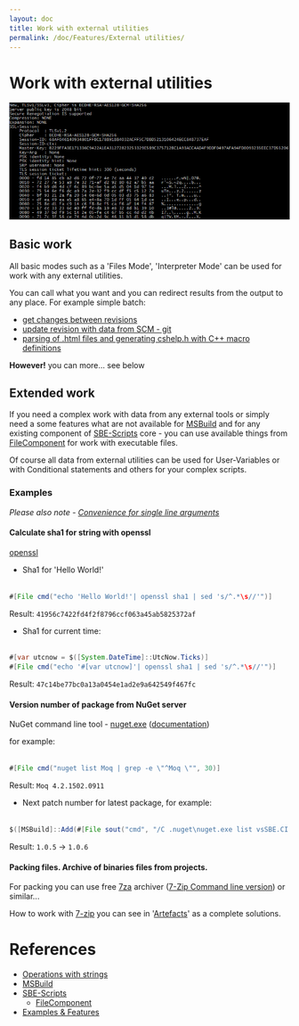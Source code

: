 ```yaml
---
layout: doc
title: Work with external utilities
permalink: /doc/Features/External utilities/
---
```

# Work with external utilities

![Work with external utility](../../Resources/examples/ext_utility.png)

## Basic work

All basic modes such as a 'Files Mode', 'Interpreter Mode' can be used for work with any external utilities.

You can call what you want and you can redirect results from the output to any place. For example simple batch:

* [get changes between revisions](https://gist.github.com/3F/48dea90aae98ddb64d3a)
* [update revision with data from SCM - git](https://gist.github.com/3F/e0d88d4d5c90df1e9a96)
* [parsing of .html files and generating cshelp.h with C++ macro definitions](https://gist.github.com/3F/c98f172cf97f647c8470)

**However!** you can more... see below

## Extended work

If you need a complex work with data from any external tools or simply need a some features what are not available for [MSBuild](../../Scripts/MSBuild/) and for any existing component of [SBE-Scripts](../../Scripts/SBE-Scripts/) core - you can use available things from [FileComponent](../../Scripts/SBE-Scripts/Components/FileComponent/) for work with executable files.

Of course all data from external utilities can be used for User-Variables or with Conditional statements and others for your complex scripts.

### Examples

*Please also note - [Convenience for single line arguments](../Strings/)*

#### Calculate sha1 for string with openssl

[openssl](https://www.openssl.org/docs/apps/openssl.html)

* Sha1 for 'Hello World!'

```java 

#[File cmd("echo 'Hello World!'| openssl sha1 | sed 's/^.*\s//'")]
```
Result: `41956c7422fd4f2f8796ccf063a45ab5825372af`

* Sha1 for current time:

```java 

#[var utcnow = $([System.DateTime]::UtcNow.Ticks)]
#[File cmd("echo '#[var utcnow]'| openssl sha1 | sed 's/^.*\s//'")]
```
Result: `47c14be77bc0a13a0454e1ad2e9a642549f467fc`


#### Version number of package from NuGet server

NuGet command line tool - [nuget.exe](https://www.nuget.org/nuget.exe) ([documentation](http://docs.nuget.org/Consume/Command-Line-Reference))

for example:

```java 

#[File cmd("nuget list Moq | grep -e \"^Moq \"", 30)]
```
Result: `Moq 4.2.1502.0911`

* Next patch number for latest package, for example:

```java 

$([MSBuild]::Add(#[File sout("cmd", "/C .nuget\nuget.exe list vsSBE.CI.MSBuild | grep 'vsSBE.CI.MSBuild' | sed -r 's/^.*\s[0-9]+\.[0-9]+\.//'", 30)], 1))
```
Result: `1.0.5` -> `1.0.6`

#### Packing files. Archive of binaries files from projects.

For packing you can use free [7za](http://sourceforge.net/projects/sevenzip/files/7-Zip/9.20/7za920.zip/download) archiver ([7-Zip Command line version](http://www.7-zip.org)) or similar...

How to work with [7-zip](http://www.7-zip.org) you can see in '[Artefacts](../../Examples/Artefacts/)' as a complete solutions.


# References

* [Operations with strings](../Strings/)
* [MSBuild](../../Scripts/MSBuild/)
* [SBE-Scripts](../../Scripts/SBE-Scripts/)
    * [FileComponent](../../Scripts/SBE-Scripts/Components/FileComponent/)
* [Examples & Features](../../Examples/)